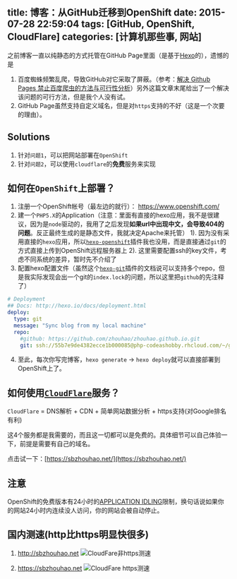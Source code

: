 title: 博客：从GitHub迁移到OpenShift
date: 2015-07-28 22:59:04
tags: [GitHub, OpenShift, CloudFlare]
categories: [计算机那些事, 网站]
---
之前博客一直以纯静态的方式托管在GitHub Page里面（是基于[Hexo](https://hexo.io/)的），遗憾的是

1. 百度蜘蛛频繁乱爬，导致GitHub对它采取了屏蔽。（参考：[解决 Github Pages 禁止百度爬虫的方法与可行性分析](http://jerryzou.com/posts/feasibility-of-allowing-baiduSpider-for-Github-Pages/)）另外这篇文章末尾给出了一个解决该问题的可行方法，但是我个人没有试。
2. GitHub Page虽然支持自定义域名，但是对`https`支持的不好（这是一个次要的理由）。

<!-- more -->
## Solutions
1. 针对`问题1`，可以把网站部署在`OpenShift`
2. 针对`问题2`，可以使用`cloudflare`的**免费**服务来实现

## 如何在`OpenShift`上部署？
1. 注册一个OpenShift帐号（最左边的就行）： https://www.openshift.com/
2. 建一个`PHP5.X`的Application（注意：里面有直接的hexo应用，我不是很建议，因为是`node`驱动的，我用了之后发现**如果url中出现中文，会导致404的问题**。反正最终生成的是静态文件，我就决定Apache来托管）
    1). 因为没有采用直接的`hexo`应用，所以[`hexo-openshift`](https://github.com/hexojs/hexo-deployer-openshift)插件我也没用，而是直接通过`git`的方式直接上传到OpenShift远程服务器上
    2). 这里需要配置ssh的key文件，考虑不同系统的差异，暂时先不介绍了
3. 配置hexo配置文件（虽然这个[`hexo-git`](https://github.com/hexojs/hexo-deployer-git)插件的文档说可以支持多个repo，但是我实际发现会出一个git的`index.lock`的问题，所以这里把`github`的先注释了）
```yml
# Deployment
## Docs: http://hexo.io/docs/deployment.html
deploy:
  type: git
  message: "Sync blog from my local machine"
  repo:
    #github: https://github.com/zhouhao/zhouhao.github.io.git
    git: ssh://55b7e9de4382ecce1b000085@php-codeashobby.rhcloud.com/~/git/php.git/
```
4. 至此，每次你写完博客，`hexo generate` -> `hexo deploy`就可以直接部署到OpenShift上了。

## 如何使用[`CloudFlare`](https://www.cloudflare.com/)服务？
`CloudFlare` = DNS解析 + CDN + 简单网站数据分析 + https支持(对Google排名有利)

这4个服务都是我需要的，而且这一切都可以是免费的。具体细节可以自己体验一下，前提是需要有自己的域名。

点击试一下：[https://sbzhouhao.net/](https://sbzhouhao.net/)

## 注意
OpenShift的免费版本有24小时的[APPLICATION IDLING](https://www.openshift.com/products/pricing/plan-comparison)限制，换句话说如果你的网站24小时内连续没人访问，你的网站会被自动停止。

## 国内测速(http比https明显快很多)
1. http://sbzhouhao.net
![CloudFare非https测速](/img/blog/openshift/1.png "CloudFare非https测速")

2. https://sbzhouhao.net
![CloudFare https测速](/img/blog/openshift/2.png "CloudFare https测速")
